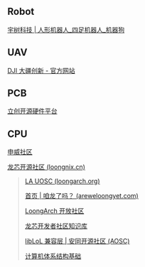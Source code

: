 
## Robot

[宇树科技 | 人形机器人_四足机器人_机器狗](https://www.unitree.com/cn)

## UAV

[DJI 大疆创新 - 官方网站](https://www.dji.com/cn)

## PCB

[立创开源硬件平台](https://oshwhub.com/)

## CPU

[申威社区](https://developer.wxiat.com/)

[龙芯开源社区 (loongnix.cn)](http://www.loongnix.cn/zh/)

> [LA UOSC (loongarch.org)](https://bbs.loongarch.org/)
>
> [首页 | 咱龙了吗？ (areweloongyet.com)](https://areweloongyet.com/)
>
> [LoongArch 开放社区](https://loongarch.dev/zh-cn/)
>
> [龙芯开发者社区知识库](https://wiki.whlug.cn/)
>
> [libLoL 兼容层 | 安同开源社区 (AOSC)](https://aosc.io/liblol)
>
> [计算机体系结构基础](https://foxsen.github.io/archbase/)
